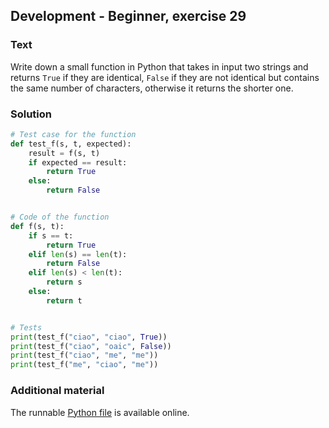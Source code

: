 ## Development - Beginner, exercise 29

### Text
Write down a small function in Python that takes in input two strings and returns `True` if they are identical, `False` if they are not identical but contains the same number of characters, otherwise it returns the shorter one.

### Solution
```python
# Test case for the function
def test_f(s, t, expected):
    result = f(s, t)
    if expected == result:
        return True
    else:
        return False


# Code of the function
def f(s, t):
    if s == t:
        return True
    elif len(s) == len(t):
        return False
    elif len(s) < len(t):
        return s
    else:
        return t


# Tests
print(test_f("ciao", "ciao", True))
print(test_f("ciao", "oaic", False))
print(test_f("ciao", "me", "me"))
print(test_f("me", "ciao", "me"))
``` 

### Additional material
The runnable [Python file](exercise_29.py) is available online.
